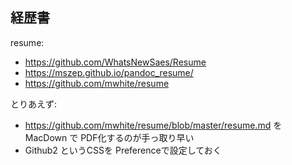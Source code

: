 ## 経歴書

resume:

- https://github.com/WhatsNewSaes/Resume
- https://mszep.github.io/pandoc_resume/
- https://github.com/mwhite/resume

とりあえず:

- https://github.com/mwhite/resume/blob/master/resume.md を MacDown で PDF化するのが手っ取り早い
- Github2 というCSSを Preferenceで設定しておく
